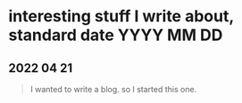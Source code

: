 # interesting stuff I write about, standard date YYYY MM DD

## 2022 04 21
> I wanted to write a blog. so I started this one.
